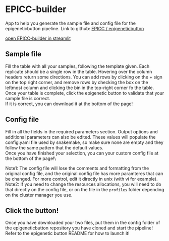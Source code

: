 # EPICC-builder
App to help you generate the sample file and config file for the epigeneticbutton pipeline.
Link to github: [EPICC / epigeneticbutton](https://github.com/joncahn/epigeneticbutton)

[open EPICC-builder in streamlit](https://epicc-builder.streamlit.app/)

## Sample file
Fill the table with all your samples, following the template given. Each replicate should be a single row in the table. Hovering over the column headers return some directions. You can add rows by clicking on the + sign on the top right corner, and remove rows by checking the box on the leftmost column and clicking the bin in the top-right corner fo the table.\
Once your table is complete, click the epigenetic button to validate that your sample file is correct.\
If it is correct, you can download it at the bottom of the page!

## Config file
Fill in all the fields in the required parameters section. Output options and additional parameters can also be edited. These values will populate the config.yaml file used by snakemake, so make sure none are empty and they follow the same pattern that the default values.\
Once you have finished your selection, you can your custom config file at the bottom of the page!\

Note1: The config file will lose the comments and formatting from the original config file, and the original config file has more paramteres that can be changed. For more control, edit it directly in unix (with vi for example).
Note2: If you need to change the resources allocations, you will need to do that directly on the config file, or on the file in the `profiles` folder depending on the cluster manager you use.

## Click the button!
Once you have downloaded your two files, put them in the config folder of the epigeneticbutton repository you have cloned and start the pipeline! Refer to the epigenetic button README for how to launch it!

